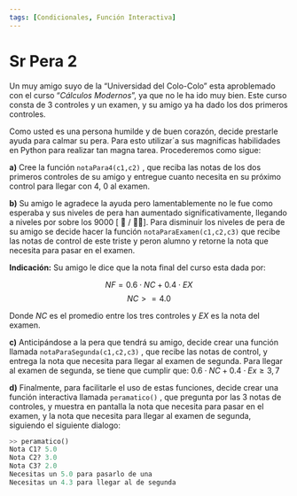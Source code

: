 ```yaml
---
tags: [Condicionales, Función Interactiva]
---
```


# Sr Pera 2

Un muy amigo suyo de la “Universidad del Colo-Colo” esta aproblemado con el
curso “*Cálculos Modernos*”, ya que no le ha ido muy bien. Este curso consta de 3
controles y un examen, y su amigo ya ha dado los dos primeros controles.

Como usted es una persona humilde y de buen corazón, decide prestarle ayuda para
calmar su pera. Para esto utilizar´a sus magnificas habilidades en Python para realizar
tan magna tarea. Procederemos como sigue:

**a)** Cree la función `notaPara4(c1,c2)` , que reciba las   notas de los dos primeros
controles de su amigo y entregue cuanto necesita en su próximo control para
llegar con 4, 0 al examen.

**b)** Su amigo le agradece la ayuda pero lamentablemente no le fue como esperaba
y sus niveles de pera han aumentado significativamente, llegando a niveles por
sobre los 9000 [ 🍐 / 👨‍🎓]. Para disminuir los niveles de pera de su amigo se decide
hacer la función `notaParaExamen(c1,c2,c3)` que recibe las notas de control
de este triste y peron alumno y retorne la nota que necesita para pasar en el
examen.

**Indicación:** Su amigo le dice que la nota final del curso esta dada por:

$$NF = 0.6 \cdot NC + 0.4 \cdot EX $$
$$ NC >= 4.0$$

Donde $NC$ es el promedio entre los tres controles y $EX$ es la nota del examen.

**c)** Anticipándose a la pera que tendrá su amigo, decide crear una función llamada
`notaParaSegunda(c1,c2,c3)` , que recibe las notas de control, y entrega la
nota que necesita para llegar al examen de segunda. Para llegar al examen de
segunda, se tiene que cumplir que: $0.6 \cdot NC + 0.4 \cdot Ex \geq 3,7$

**d)** Finalmente, para facilitarle el uso de estas funciones, decide crear una función interactiva llamada `peramatico()` , que pregunta por las 3 notas de controles, y muestra en pantalla la nota que necesita para pasar en el examen, y la nota que necesita para llegar al examen de segunda, siguiendo el siguiente dialogo:

```python
>> peramatico()
Nota C1? 5.0
Nota C2? 3.0
Nota C3? 2.0
Necesitas un 5.0 para pasarlo de una
Necesitas un 4.3 para llegar al de segunda
```





